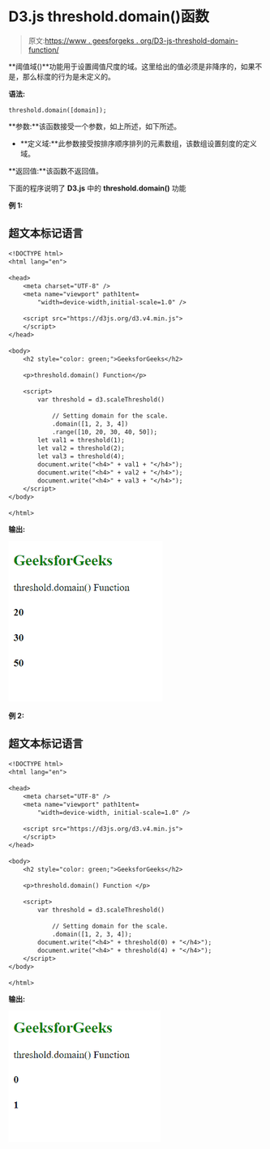 # D3.js threshold.domain()函数

> 原文:[https://www . geesforgeks . org/D3-js-threshold-domain-function/](https://www.geeksforgeeks.org/d3-js-threshold-domain-function/)

**阈值域()**功能用于设置阈值尺度的域。这里给出的值必须是非降序的，如果不是，那么标度的行为是未定义的。

**语法:**

```
threshold.domain([domain]);

```

**参数:**该函数接受一个参数，如上所述，如下所述。

*   **定义域:**此参数接受按排序顺序排列的元素数组，该数组设置刻度的定义域。

**返回值:**该函数不返回值。

下面的程序说明了 **D3.js** 中的 **threshold.domain()** 功能

**例 1:**

## 超文本标记语言

```
<!DOCTYPE html>
<html lang="en">

<head>
    <meta charset="UTF-8" />
    <meta name="viewport" path1tent=
        "width=device-width,initial-scale=1.0" />

    <script src="https://d3js.org/d3.v4.min.js">
    </script>
</head>

<body>
    <h2 style="color: green;">GeeksforGeeks</h2>

    <p>threshold.domain() Function</p>

    <script>
        var threshold = d3.scaleThreshold()

            // Setting domain for the scale.
            .domain([1, 2, 3, 4])
            .range([10, 20, 30, 40, 50]);
        let val1 = threshold(1);
        let val2 = threshold(2);
        let val3 = threshold(4);
        document.write("<h4>" + val1 + "</h4>");
        document.write("<h4>" + val2 + "</h4>");
        document.write("<h4>" + val3 + "</h4>");
    </script>
</body>

</html>
```

**输出:**

![](img/114c43ddeb03f2c6772740f9c0da038d.png)

**例 2:**

## 超文本标记语言

```
<!DOCTYPE html>
<html lang="en">

<head>
    <meta charset="UTF-8" />
    <meta name="viewport" path1tent=
        "width=device-width, initial-scale=1.0" />

    <script src="https://d3js.org/d3.v4.min.js">
    </script>
</head>

<body>
    <h2 style="color: green;">GeeksforGeeks</h2>

    <p>threshold.domain() Function </p>

    <script>
        var threshold = d3.scaleThreshold()

            // Setting domain for the scale.
            .domain([1, 2, 3, 4]);
        document.write("<h4>" + threshold(0) + "</h4>");
        document.write("<h4>" + threshold(4) + "</h4>");
    </script>
</body>

</html>
```

**输出:**

![](img/e136be6ed3006e4742a85717f508333a.png)